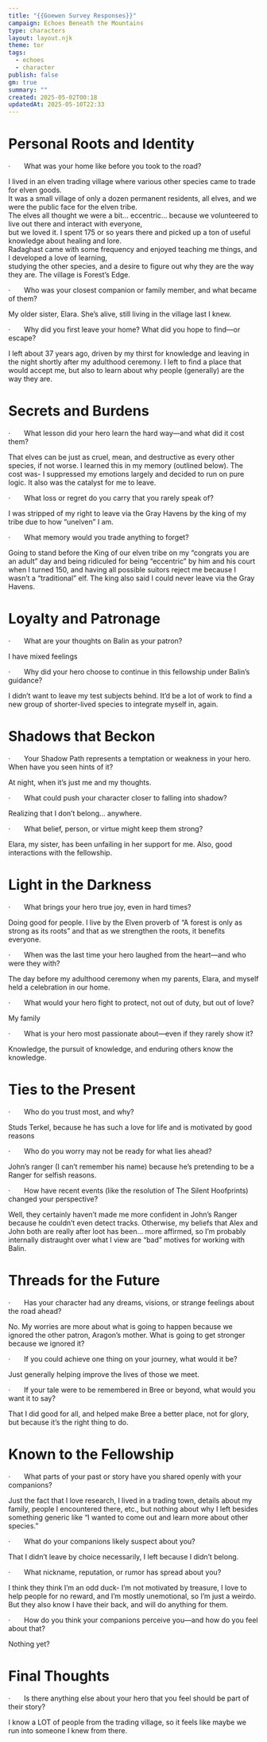 ```yaml
---
title: "{{Goewen Survey Responses}}"
campaign: Echoes Beneath the Mountains
type: characters
layout: layout.njk
theme: tor
tags:
  - echoes
  - character
publish: false
gm: true
summary: ""
created: 2025-05-02T00:18
updatedAt: 2025-05-10T22:33
---
```

# Personal Roots and Identity

·       What was your home like before you took to the road?

I lived in an elven trading village where various other species came to trade for elven goods.  
It was a small village of only a dozen permanent residents, all elves, and we were the public face for the elven tribe.  
The elves all thought we were a bit… eccentric… because we volunteered to live out there and interact with everyone,  
but we loved it. I spent 175 or so years there and picked up a ton of useful knowledge about healing and lore.  
Radaghast came with some frequency and enjoyed teaching me things, and I developed a love of learning,  
studying the other species, and a desire to figure out why they are the way they are. The village is Forest’s Edge.

·       Who was your closest companion or family member, and what became of them?

My older sister, Elara. She’s alive, still living in the village last I knew.

·       Why did you first leave your home? What did you hope to find—or escape?

I left about 37 years ago, driven by my thirst for knowledge and leaving in the night shortly after my adulthood ceremony. I left to find a place that would accept me, but also to learn about why people (generally) are the way they are.

# Secrets and Burdens

·       What lesson did your hero learn the hard way—and what did it cost them?

That elves can be just as cruel, mean, and destructive as every other species, if not worse. I learned this in my memory (outlined below). The cost was- I suppressed my emotions largely and decided to run on pure logic. It also was the catalyst for me to leave.

·       What loss or regret do you carry that you rarely speak of?

I was stripped of my right to leave via the Gray Havens by the king of my tribe due to how “unelven” I am.

·       What memory would you trade anything to forget?

Going to stand before the King of our elven tribe on my “congrats you are an adult” day and being ridiculed for being “eccentric” by him and his court when I turned 150, and having all possible suitors reject me because I wasn’t a “traditional” elf. The king also said I could never leave via the Gray Havens.

# Loyalty and Patronage

·       What are your thoughts on Balin as your patron?

I have mixed feelings

·       Why did your hero choose to continue in this fellowship under Balin’s guidance?

I didn’t want to leave my test subjects behind. It’d be a lot of work to find a new group of shorter-lived species to integrate myself in, again.

# Shadows that Beckon

·       Your Shadow Path represents a temptation or weakness in your hero. When have you seen hints of it?

At night, when it’s just me and my thoughts.

·       What could push your character closer to falling into shadow?

Realizing that I don’t belong… anywhere.

·       What belief, person, or virtue might keep them strong?

Elara, my sister, has been unfailing in her support for me. Also, good interactions with the fellowship.

# Light in the Darkness

·       What brings your hero true joy, even in hard times?

Doing good for people. I live by the Elven proverb of “A forest is only as strong as its roots” and that as we strengthen the roots, it benefits everyone.

·       When was the last time your hero laughed from the heart—and who were they with?

The day before my adulthood ceremony when my parents, Elara, and myself held a celebration in our home.

·       What would your hero fight to protect, not out of duty, but out of love?

My family

·       What is your hero most passionate about—even if they rarely show it?

Knowledge, the pursuit of knowledge, and enduring others know the knowledge.

# Ties to the Present

·       Who do you trust most, and why?

Studs Terkel, because he has such a love for life and is motivated by good reasons

·       Who do you worry may not be ready for what lies ahead?

John’s ranger (I can’t remember his name) because he’s pretending to be a Ranger for selfish reasons.

·       How have recent events (like the resolution of The Silent Hoofprints) changed your perspective?

Well, they certainly haven’t made me more confident in John’s Ranger because he couldn’t even detect tracks. Otherwise, my beliefs that Alex and John both are really after loot has been… more affirmed, so I’m probably internally distraught over what I view are “bad” motives for working with Balin.

# Threads for the Future

·       Has your character had any dreams, visions, or strange feelings about the road ahead?

No. My worries are more about what is going to happen because we ignored the other patron, Aragon’s mother. What is going to get stronger because we ignored it?

·       If you could achieve one thing on your journey, what would it be?

Just generally helping improve the lives of those we meet.

·       If your tale were to be remembered in Bree or beyond, what would you want it to say?

That I did good for all, and helped make Bree a better place, not for glory, but because it’s the right thing to do.

# Known to the Fellowship

·       What parts of your past or story have you shared openly with your companions?

Just the fact that I love research, I lived in a trading town, details about my family, people I encountered there, etc., but nothing about why I left besides something generic like “I wanted to come out and learn more about other species.”

·       What do your companions likely suspect about you?

That I didn’t leave by choice necessarily, I left because I didn’t belong.

·       What nickname, reputation, or rumor has spread about you?

I think they think I’m an odd duck- I’m not motivated by treasure, I love to help people for no reward, and I’m mostly unemotional, so I’m just a weirdo. But they also know I have their back, and will do anything for them.

·       How do you think your companions perceive you—and how do you feel about that?

Nothing yet?

# Final Thoughts

·       Is there anything else about your hero that you feel should be part of their story?

I know a LOT of people from the trading village, so it feels like maybe we run into someone I knew from there.